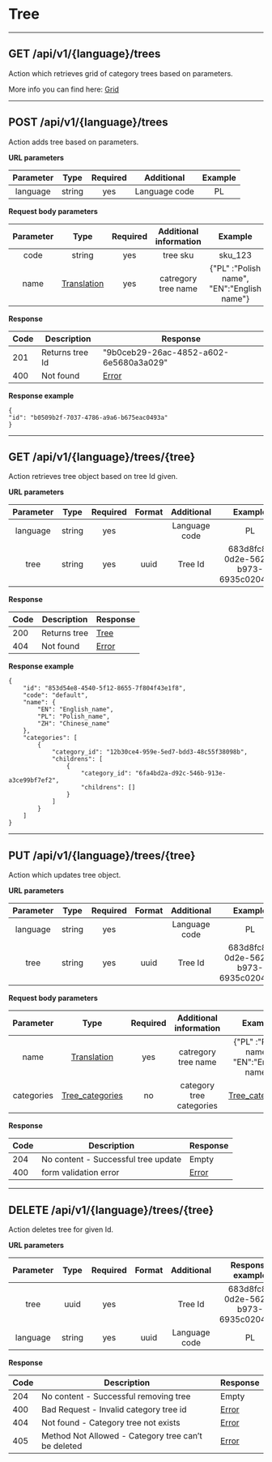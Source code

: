#  Tree

----

## GET /api/v1/{language}/trees

Action which retrieves grid of category trees based on parameters.




More info you can find here: [Grid](backend/api/objects/grid.md)

______________________________________________________________________________________

## POST /api/v1/{language}/trees

Action adds tree based on parameters.

**URL parameters**

| Parameter |  Type  | Required |   Additional  | Example |
|:---------:|:------:|:--------:|:-------------:|:-------:|
|  language | string |    yes   | Language code |    PL   |


**Request body parameters**

|   Parameter  |    Type        | Required |    Additional information   |                          Example                         |
|:------------:|:--------------:|:--------:|:---------------------------:|:--------------------------------------------------------:|
|     code      |    string      |    yes   |          tree sku        |                         sku_123                          |
|     name    |         [Translation](backend/api/objects/translation.md)        |    yes   |                  catregory tree name     |       {"PL" :"Polish name", "EN":"English name"}       |

**Response**

| Code | Description       | Response                                    |
|------|-------------------|---------------------------------------------|
| 201  | Returns tree Id| "9b0ceb29-26ac-4852-a602-6e5680a3a029"      |
| 400  | Not found         | [Error](backend/api/objects/error.md)        |


**Response example**

```
{
"id": "b0509b2f-7037-4786-a9a6-b675eac0493a"
}
```

______________________________________________________________________________________

## GET /api/v1/{language}/trees/{tree}

Action retrieves tree object based on tree Id given. 

**URL parameters**

| Parameter |  Type  | Required | Format |   Additional  | Example |
|:---------:|:------:|:--------:|:------:|:-------------:|:-------:|
|  language | string |    yes   |        | Language code |    PL   |
|  tree | string |    yes   | uuid   | Tree Id  | 683d8fc8-0d2e-5626-b973-6935c02044eb|


**Response**

| Code | Description       | Response                                    |
|------|-------------------|---------------------------------------------|
| 200  | Returns tree   | [Tree](backend/api/objects/tree.md)|
| 404  | Not found         | [Error](backend/api/objects/error.md)        |


**Response example**

```
{
    "id": "853d54e8-4540-5f12-8655-7f804f43e1f8",
    "code": "default",
    "name": {
        "EN": "English_name",
        "PL": "Polish_name",
        "ZH": "Chinese_name"
    },
    "categories": [
        {
            "category_id": "12b30ce4-959e-5ed7-bdd3-48c55f38098b",
            "childrens": [
                {
                    "category_id": "6fa4bd2a-d92c-546b-913e-a3ce99bf7ef2",
                    "childrens": []
                }
            ]
        }
    ]
}
```

______________________________________________________________________________________

## PUT /api/v1/{language}/trees/{tree}

Action which updates tree object.


**URL parameters**

| Parameter |  Type  | Required | Format |   Additional  | Example |
|:---------:|:------:|:--------:|:------:|:-------------:|:-------:|
|  language | string |    yes   |        | Language code |    PL   |
|  tree | string |    yes   | uuid   | Tree Id  | 683d8fc8-0d2e-5626-b973-6935c02044eb|



**Request body parameters**

|   Parameter  |    Type        | Required |    Additional information   |                          Example                         |
|:------------:|:--------------:|:--------:|:---------------------------:|:--------------------------------------------------------:|
|     name    |         [Translation](backend/api/objects/translation.md)        |    yes   |                  catregory tree name     |       {"PL" :"Polish name", "EN":"English name"}       |
| categories   |          [Tree_categories](backend/api/objects/tree_categories.md)       |    no   |          category tree categories      |      [Tree_categories](backend/api/objects/tree_categories.md)               |



**Response**

| Code | Description       | Response                                    |
|------|-------------------|---------------------------------------------|
| 204  | No content - Successful tree update      | Empty                                   |
| 400  | form validation error         | [Error](backend/api/objects/error.md)        |


_______________________________________________________________________________________
## DELETE /api/v1/{language}/trees/{tree}

Action deletes tree for given Id.

**URL parameters**

| Parameter |  Type  | Required | Format |   Additional  | Response example |
|:---------:|:------:|:--------:|:------:|:-------------:|:-------:|
|  tree | uuid |    yes   |        | Tree Id  |    683d8fc8-0d2e-5626-b973-6935c02044eb   |
|  language | string |    yes   | uuid   |Language code  |    PL   |

**Response**

| Code | Description                                     | Response                             |
|------|-------------------------------------------------|--------------------------------------|
| 204  | No content - Successful removing tree      | Empty                                   |
| 400  | Bad Request - Invalid category tree id              | [Error](backend/api/objects/error.md) |
| 404  | Not found - Category tree not exists                | [Error](backend/api/objects/error.md) |
| 405  | Method Not Allowed - Category tree can’t be deleted | [Error](backend/api/objects/error.md) |

